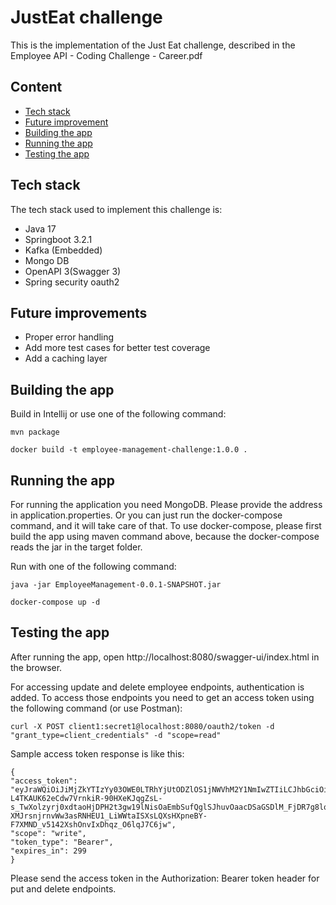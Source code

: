 # JustEat challenge

This is the implementation of the Just Eat challenge, described in the Employee API - Coding Challenge - Career.pdf

## Content

- [Tech stack](#tech-stack)
- [Future improvement](#future-improvements)
- [Building the app](#building-the-app)
- [Running the app](#running-the-app)
- [Testing the app](#testing-the-app)

## Tech stack

The tech stack used to implement this challenge is:

- Java 17
- Springboot 3.2.1
- Kafka (Embedded)
- Mongo DB
- OpenAPI 3(Swagger 3)
- Spring security oauth2 


## Future improvements

- Proper error handling
- Add more test cases for better test coverage
- Add a caching layer


## Building the app
Build in Intellij or use one of the following command:
```
mvn package

docker build -t employee-management-challenge:1.0.0 .
```
## Running the app

For running the application you need MongoDB. Please provide the address in application.properties. 
Or you can just run the docker-compose command, and it will take care of that. 
To use docker-compose, please first build the app using maven command above, because the docker-compose reads the jar in the target folder. 

Run with one of the following command:
```
java -jar EmployeeManagement-0.0.1-SNAPSHOT.jar

docker-compose up -d 

```

## Testing the app

After running the app, open http://localhost:8080/swagger-ui/index.html in the browser.

For accessing update and delete employee endpoints, authentication is added.
To access those endpoints you need to get an access token using the following command (or use Postman):

```
curl -X POST client1:secret1@localhost:8080/oauth2/token -d "grant_type=client_credentials" -d "scope=read"
```

Sample access token response is like this:
```
{
"access_token": "eyJraWQiOiJiMjZkYTIzYy03OWE0LTRhYjUtODZlOS1jNWVhM2Y1NmIwZTIiLCJhbGciOiJSUzI1NiJ9.eyJzdWIiOiJjbGllbnQxIiwiYXVkIjoiY2xpZW50MSIsIm5iZiI6MTcwMzg2MDQ4Miwic2NvcGUiOlsid3JpdGUiXSwiaXNzIjoiaHR0cDovL2xvY2FsaG9zdDo4MDgwIiwiZXhwIjoxNzAzODYwNzgyLCJpYXQiOjE3MDM4NjA0ODIsImp0aSI6IjRmODBiM2I0LThlZTItNDkxMi04MTY3LWZlOWE1N2M3NTM0MSJ9.0GmcFD3rATkwEliR_NsgrOOMxVL4rDtvgjYAsd3FDmIR0YRrWJcKxvCff8XryhRSU6JdxkUBqzrpbcVu15UtglNHnub1RPg5QkE0eYBakakvG87hZ39oKPMwxp3oSe0LGdni_PKq4A9yvW3b9JjsA3lu-L4TKAUK62eCdw7VrnkiR-90HXeKJqgZsL-s_TwXolzyrj0xdtaoHjDPH2t3gw19lNisOaEmbSufQglSJhuvOaacDSaGSDlM_FjDR7g8lqLZsp-XMJrsnjrnvWw3asRNHEU1_LiWWtaISXsLQXsHXpneBY-F7XMND_v5142XshOnvIxDhqz_O6lqJ7C6jw",
"scope": "write",
"token_type": "Bearer",
"expires_in": 299
}

```
Please send the access token in the Authorization: Bearer token header for put and delete endpoints.